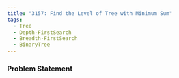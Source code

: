 ```yaml
---
title: "3157: Find the Level of Tree with Minimum Sum"
tags:
  - Tree
  - Depth-FirstSearch
  - Breadth-FirstSearch
  - BinaryTree
---
```

### Problem Statement

